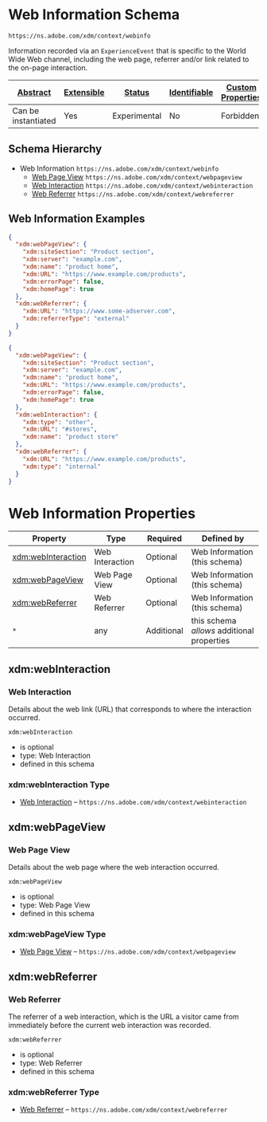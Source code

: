 
# Web Information Schema

```
https://ns.adobe.com/xdm/context/webinfo
```

Information recorded via an `ExperienceEvent` that is specific to the World Wide Web channel, including the web page, referrer and/or link related to the on-page interaction.


| [Abstract](../../abstract.md) | [Extensible](../../extensions.md) | [Status](../../status.md) | [Identifiable](../../id.md) | [Custom Properties](../../extensions.md) | [Additional Properties](../../extensions.md) | Defined In |
|-------------------------------|-----------------------------------|---------------------------|-----------------------------|------------------------------------------|----------------------------------------------|------------|
| Can be instantiated | Yes | Experimental | No | Forbidden | Permitted | [context/webinfo.schema.json](context/webinfo.schema.json) |
## Schema Hierarchy

* Web Information `https://ns.adobe.com/xdm/context/webinfo`
  * [Web Page View](webpageview.schema.md) `https://ns.adobe.com/xdm/context/webpageview`
  * [Web Interaction](webinteraction.schema.md) `https://ns.adobe.com/xdm/context/webinteraction`
  * [Web Referrer](webreferrer.schema.md) `https://ns.adobe.com/xdm/context/webreferrer`


## Web Information Examples

```json
{
  "xdm:webPageView": {
    "xdm:siteSection": "Product section",
    "xdm:server": "example.com",
    "xdm:name": "product home",
    "xdm:URL": "https://www.example.com/products",
    "xdm:errorPage": false,
    "xdm:homePage": true
  },
  "xdm:webReferrer": {
    "xdm:URL": "https://www.some-adserver.com",
    "xdm:referrerType": "external"
  }
}
```

```json
{
  "xdm:webPageView": {
    "xdm:siteSection": "Product section",
    "xdm:server": "example.com",
    "xdm:name": "product home",
    "xdm:URL": "https://www.example.com/products",
    "xdm:errorPage": false,
    "xdm:homePage": true
  },
  "xdm:webInteraction": {
    "xdm:type": "other",
    "xdm:URL": "#stores",
    "xdm:name": "product store"
  },
  "xdm:webReferrer": {
    "xdm:URL": "https://www.example.com/products",
    "xdm:type": "internal"
  }
}
```


# Web Information Properties

| Property | Type | Required | Defined by |
|----------|------|----------|------------|
| [xdm:webInteraction](#xdmwebinteraction) | Web Interaction | Optional | Web Information (this schema) |
| [xdm:webPageView](#xdmwebpageview) | Web Page View | Optional | Web Information (this schema) |
| [xdm:webReferrer](#xdmwebreferrer) | Web Referrer | Optional | Web Information (this schema) |
| `*` | any | Additional | this schema *allows* additional properties |

## xdm:webInteraction
### Web Interaction

Details about the web link (URL) that corresponds to where the interaction occurred.

`xdm:webInteraction`
* is optional
* type: Web Interaction
* defined in this schema

### xdm:webInteraction Type


* [Web Interaction](webinteraction.schema.md) – `https://ns.adobe.com/xdm/context/webinteraction`





## xdm:webPageView
### Web Page View

Details about the web page where the web interaction occurred.

`xdm:webPageView`
* is optional
* type: Web Page View
* defined in this schema

### xdm:webPageView Type


* [Web Page View](webpageview.schema.md) – `https://ns.adobe.com/xdm/context/webpageview`





## xdm:webReferrer
### Web Referrer

The referrer of a web interaction, which is the URL a visitor came from immediately before the current web interaction was recorded.

`xdm:webReferrer`
* is optional
* type: Web Referrer
* defined in this schema

### xdm:webReferrer Type


* [Web Referrer](webreferrer.schema.md) – `https://ns.adobe.com/xdm/context/webreferrer`




